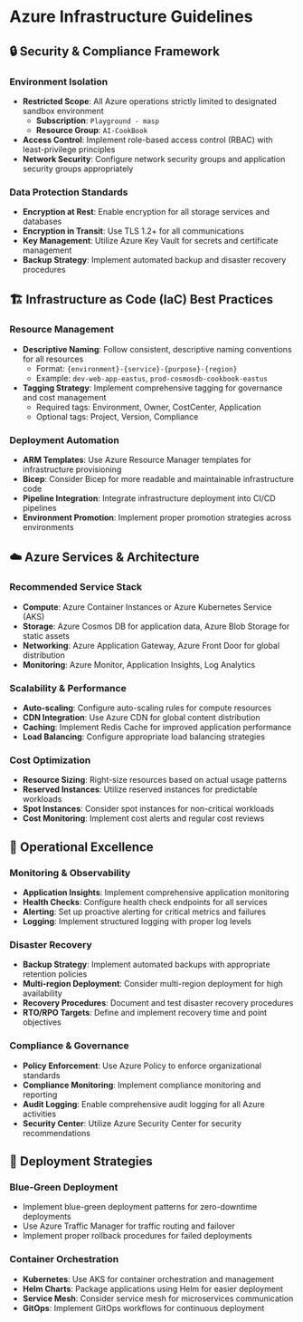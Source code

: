 # Azure Infrastructure Guidelines

## 🔒 Security & Compliance Framework

### Environment Isolation
- **Restricted Scope**: All Azure operations strictly limited to designated sandbox environment
  - **Subscription**: `Playground - masp`
  - **Resource Group**: `AI-CookBook`
- **Access Control**: Implement role-based access control (RBAC) with least-privilege principles
- **Network Security**: Configure network security groups and application security groups appropriately

### Data Protection Standards
- **Encryption at Rest**: Enable encryption for all storage services and databases
- **Encryption in Transit**: Use TLS 1.2+ for all communications
- **Key Management**: Utilize Azure Key Vault for secrets and certificate management
- **Backup Strategy**: Implement automated backup and disaster recovery procedures

## 🏗️ Infrastructure as Code (IaC) Best Practices

### Resource Management
- **Descriptive Naming**: Follow consistent, descriptive naming conventions for all resources
  - Format: `{environment}-{service}-{purpose}-{region}`
  - Example: `dev-web-app-eastus`, `prod-cosmosdb-cookbook-eastus`
- **Tagging Strategy**: Implement comprehensive tagging for governance and cost management
  - Required tags: Environment, Owner, CostCenter, Application
  - Optional tags: Project, Version, Compliance

### Deployment Automation
- **ARM Templates**: Use Azure Resource Manager templates for infrastructure provisioning
- **Bicep**: Consider Bicep for more readable and maintainable infrastructure code
- **Pipeline Integration**: Integrate infrastructure deployment into CI/CD pipelines
- **Environment Promotion**: Implement proper promotion strategies across environments

## ☁️ Azure Services & Architecture

### Recommended Service Stack
- **Compute**: Azure Container Instances or Azure Kubernetes Service (AKS)
- **Storage**: Azure Cosmos DB for application data, Azure Blob Storage for static assets
- **Networking**: Azure Application Gateway, Azure Front Door for global distribution
- **Monitoring**: Azure Monitor, Application Insights, Log Analytics

### Scalability & Performance
- **Auto-scaling**: Configure auto-scaling rules for compute resources
- **CDN Integration**: Use Azure CDN for global content distribution
- **Caching**: Implement Redis Cache for improved application performance
- **Load Balancing**: Configure appropriate load balancing strategies

### Cost Optimization
- **Resource Sizing**: Right-size resources based on actual usage patterns
- **Reserved Instances**: Utilize reserved instances for predictable workloads
- **Spot Instances**: Consider spot instances for non-critical workloads
- **Cost Monitoring**: Implement cost alerts and regular cost reviews

## 🔧 Operational Excellence

### Monitoring & Observability
- **Application Insights**: Implement comprehensive application monitoring
- **Health Checks**: Configure health check endpoints for all services
- **Alerting**: Set up proactive alerting for critical metrics and failures
- **Logging**: Implement structured logging with proper log levels

### Disaster Recovery
- **Backup Strategy**: Implement automated backups with appropriate retention policies
- **Multi-region Deployment**: Consider multi-region deployment for high availability
- **Recovery Procedures**: Document and test disaster recovery procedures
- **RTO/RPO Targets**: Define and implement recovery time and point objectives

### Compliance & Governance
- **Policy Enforcement**: Use Azure Policy to enforce organizational standards
- **Compliance Monitoring**: Implement compliance monitoring and reporting
- **Audit Logging**: Enable comprehensive audit logging for all Azure activities
- **Security Center**: Utilize Azure Security Center for security recommendations

## 🚀 Deployment Strategies

### Blue-Green Deployment
- Implement blue-green deployment patterns for zero-downtime deployments
- Use Azure Traffic Manager for traffic routing and failover
- Implement proper rollback procedures for failed deployments

### Container Orchestration
- **Kubernetes**: Use AKS for container orchestration and management
- **Helm Charts**: Package applications using Helm for easier deployment
- **Service Mesh**: Consider service mesh for microservices communication
- **GitOps**: Implement GitOps workflows for continuous deployment